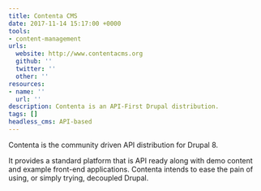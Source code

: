 ```yaml
---
title: Contenta CMS
date: 2017-11-14 15:17:00 +0000
tools:
- content-management
urls:
  website: http://www.contentacms.org
  github: ''
  twitter: ''
  other: ''
resources:
- name: ''
  url: ''
description: Contenta is an API-First Drupal distribution.
tags: []
headless_cms: API-based
---
```

Contenta is the community driven API distribution for Drupal 8.

It provides a standard platform that is API ready along with demo content and example front-end applications. Contenta intends to ease the pain of using, or simply trying, decoupled Drupal.
